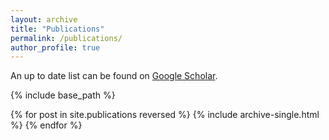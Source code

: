 ```yaml
---
layout: archive
title: "Publications"
permalink: /publications/
author_profile: true
---
```


An up to date list can be found on <a href="https://scholar.google.com/citations?user=EwvaTJQAAAAJ&hl=en">Google Scholar</a>.

{% include base_path %}

{% for post in site.publications reversed %}
  {% include archive-single.html %}
{% endfor %}

